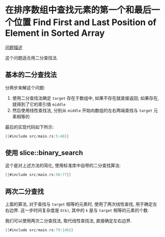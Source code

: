 # 在排序数组中查找元素的第一个和最后一个位置 Find First and Last Position of Element in Sorted Array

[问题描述](https://leetcode.com/problems/find-first-and-last-position-of-element-in-sorted-array)

这个问题适合用二分查找法.

## 基本的二分查找法

分两步来解这个问题:

1. 使用二分查找法确定 `target` 存在于数组中, 如果不存在就直接返回; 如果存在, 就得到了它的索引值 `middle`
2. 然后使用线性查找法, 分别从 `middle` 开始向数组的左右两端查找与 `target` 元素相等的

最后的实现代码如下所示:

```rust
{{#include src/main.rs:5:48}}
```

## 使用 slice::binary_search

这个是对上述方法的简化, 使用标准库中自带的二分查找算法:

```rust
{{#include src/main.rs:50:77}}
```

## 两次二分查找

上面的算法, 对于查找与 `target` 相等的元素时, 使用了两次线性查找, 用于确定左右边界.
这一步时间复杂度是 `O(k)`, 其中的 `k` 是与 `target` 相等的元素的个数.

我们可以使用两次二分查找法, 取代线性查找法, 直接确定左右边界.

```rust
{{#include src/main.rs:79:146}}
```